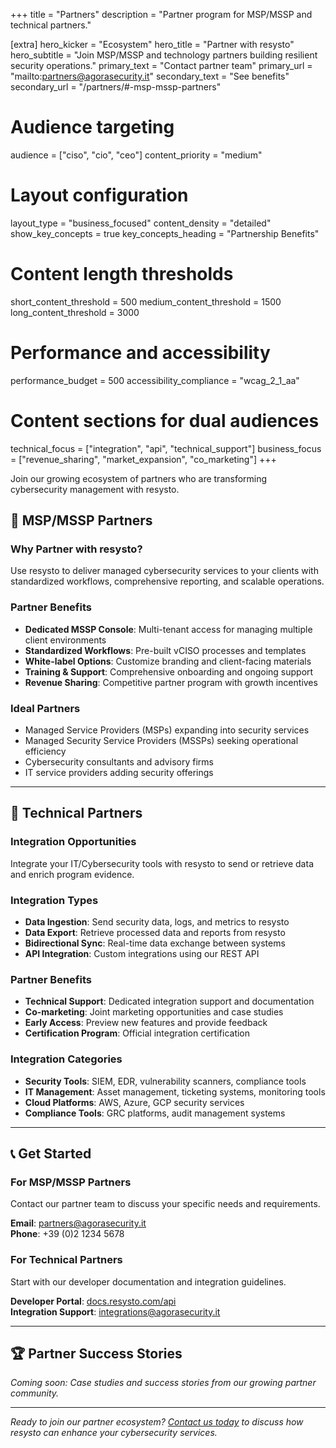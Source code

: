 +++
title = "Partners"
description = "Partner program for MSP/MSSP and technical partners."

[extra]
hero_kicker = "Ecosystem"
hero_title = "Partner with resysto"
hero_subtitle = "Join MSP/MSSP and technology partners building resilient security operations."
primary_text = "Contact partner team"
primary_url = "mailto:partners@agorasecurity.it"
secondary_text = "See benefits"
secondary_url = "/partners/#-msp-mssp-partners"

# Audience targeting
audience = ["ciso", "cio", "ceo"]
content_priority = "medium"

# Layout configuration
layout_type = "business_focused"
content_density = "detailed"
show_key_concepts = true
key_concepts_heading = "Partnership Benefits"

# Content length thresholds
short_content_threshold = 500
medium_content_threshold = 1500
long_content_threshold = 3000

# Performance and accessibility
performance_budget = 500
accessibility_compliance = "wcag_2_1_aa"

# Content sections for dual audiences
technical_focus = ["integration", "api", "technical_support"]
business_focus = ["revenue_sharing", "market_expansion", "co_marketing"]
+++

Join our growing ecosystem of partners who are transforming cybersecurity management with resysto.

## 🤝 MSP/MSSP Partners

### Why Partner with resysto?
Use resysto to deliver managed cybersecurity services to your clients with standardized workflows, comprehensive reporting, and scalable operations.

### Partner Benefits
- **Dedicated MSSP Console**: Multi-tenant access for managing multiple client environments
- **Standardized Workflows**: Pre-built vCISO processes and templates
- **White-label Options**: Customize branding and client-facing materials
- **Training & Support**: Comprehensive onboarding and ongoing support
- **Revenue Sharing**: Competitive partner program with growth incentives

### Ideal Partners
- Managed Service Providers (MSPs) expanding into security services
- Managed Security Service Providers (MSSPs) seeking operational efficiency
- Cybersecurity consultants and advisory firms
- IT service providers adding security offerings

---

## 🔧 Technical Partners

### Integration Opportunities
Integrate your IT/Cybersecurity tools with resysto to send or retrieve data and enrich program evidence.

### Integration Types
- **Data Ingestion**: Send security data, logs, and metrics to resysto
- **Data Export**: Retrieve processed data and reports from resysto
- **Bidirectional Sync**: Real-time data exchange between systems
- **API Integration**: Custom integrations using our REST API

### Partner Benefits
- **Technical Support**: Dedicated integration support and documentation
- **Co-marketing**: Joint marketing opportunities and case studies
- **Early Access**: Preview new features and provide feedback
- **Certification Program**: Official integration certification

### Integration Categories
- **Security Tools**: SIEM, EDR, vulnerability scanners, compliance tools
- **IT Management**: Asset management, ticketing systems, monitoring tools
- **Cloud Platforms**: AWS, Azure, GCP security services
- **Compliance Tools**: GRC platforms, audit management systems

---

## 📞 Get Started

### For MSP/MSSP Partners
Contact our partner team to discuss your specific needs and requirements.

**Email**: [partners@agorasecurity.it](mailto:partners@agorasecurity.it)  
**Phone**: +39 (0)2 1234 5678

### For Technical Partners
Start with our developer documentation and integration guidelines.

**Developer Portal**: [docs.resysto.com/api](https://docs.resysto.com/api)  
**Integration Support**: [integrations@agorasecurity.it](mailto:integrations@agorasecurity.it)

---

## 🏆 Partner Success Stories

*Coming soon: Case studies and success stories from our growing partner community.*

---

*Ready to join our partner ecosystem? [Contact us today](mailto:partners@agorasecurity.it) to discuss how resysto can enhance your cybersecurity services.*

